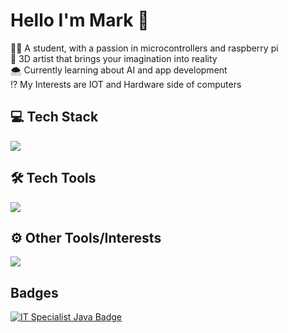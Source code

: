 # Hello I'm Mark 👋
🧑‍💻 A student, with a passion in microcontrollers and raspberry pi <br />
🎨 3D artist that brings your imagination into reality<br />
🌨️ Currently learning about AI and app development<br />
⁉️ My Interests are IOT and Hardware side of computers
<br>

## 💻 Tech Stack 
<p align="left">
  <a href="https://skillicons.dev">
    <img src="https://skillicons.dev/icons?i=html,css,javascript,java,py,mysql" />
  </a>
</p>

## 🛠️ Tech Tools 
<p align="left">
  <a href="https://skillicons.dev">
    <img src="https://skillicons.dev/icons?i=figma,pycharm,vscode,androidstudio,github" />
  </a>
</p>

## ⚙️ Other Tools/Interests
<p align="left">
  <a href="https://skillicons.dev">
    <img src="https://skillicons.dev/icons?i=raspberrypi,arduino,blender" />
  </a>
</p>

## Badges
<p align ="left">
  <a href="https://www.credly.com/badges/a7a4e82e-4258-491d-951f-ca8c16f0a0f9/public_url">
    <img src="https://images.credly.com/size/220x220/images/2210b6fe-0eda-415a-8aba-6c1400566728/ITS-Badges_Java_1200px.png" alt="IT Specialist Java Badge">
  </a>
</p>


